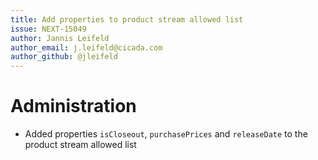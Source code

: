 ```yaml
---
title: Add properties to product stream allowed list
issue: NEXT-15049
author: Jannis Leifeld
author_email: j.leifeld@cicada.com 
author_github: @jleifeld
---
```

# Administration
* Added properties `isCloseout`, `purchasePrices` and `releaseDate` to the product stream allowed list
